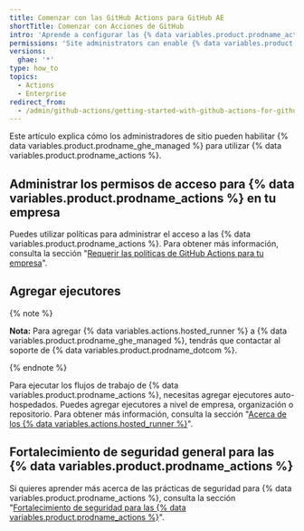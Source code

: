 ```yaml
---
title: Comenzar con las GitHub Actions para GitHub AE
shortTitle: Comenzar con Acciones de GitHub
intro: 'Aprende a configurar las {% data variables.product.prodname_actions %} en {% data variables.product.prodname_ghe_managed %}.'
permissions: 'Site administrators can enable {% data variables.product.prodname_actions %} and configure enterprise settings.'
versions:
  ghae: '*'
type: how_to
topics:
  - Actions
  - Enterprise
redirect_from:
  - /admin/github-actions/getting-started-with-github-actions-for-github-ae
---
```



Este artículo explica cómo los administradores de sitio pueden habilitar {% data variables.product.prodname_ghe_managed %} para utilizar {% data variables.product.prodname_actions %}.

## Administrar los permisos de acceso para {% data variables.product.prodname_actions %} en tu empresa

Puedes utilizar políticas para administrar el acceso a las {% data variables.product.prodname_actions %}. Para obtener más información, consulta la sección "[Requerir las políticas de GitHub Actions para tu empresa](/admin/github-actions/enforcing-github-actions-policies-for-your-enterprise)".

## Agregar ejecutores

{% note %}

**Nota:** Para agregar {% data variables.actions.hosted_runner %} a {% data variables.product.prodname_ghe_managed %}, tendrás que contactar al soporte de {% data variables.product.prodname_dotcom %}.

{% endnote %}

Para ejecutar los flujos de trabajo de {% data variables.product.prodname_actions %}, necesitas agregar ejecutores auto-hospedados. Puedes agregar ejecutores a nivel de empresa, organización o repositorio. Para obtener más información, consulta la sección "[Acerca de los {% data variables.actions.hosted_runner %}](/actions/using-github-hosted-runners/about-ae-hosted-runners)".


## Fortalecimiento de seguridad general para las {% data variables.product.prodname_actions %}

Si quieres aprender más acerca de las prácticas de seguridad para {% data variables.product.prodname_actions %}, consulta la sección "[Fortalecimiento de seguridad para las {% data variables.product.prodname_actions %}](/actions/learn-github-actions/security-hardening-for-github-actions)".

